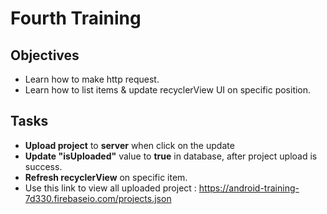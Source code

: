 # Fourth Training

## Objectives
- Learn how to make http request.
- Learn how to list items & update recyclerView UI on specific position.

## Tasks
- **Upload project** to **server** when click on the update
- **Update "isUploaded"** value to **true** in database, after project upload is success.
- **Refresh recyclerView** on specific item.
- Use this link to view all uploaded project : https://android-training-7d330.firebaseio.com/projects.json